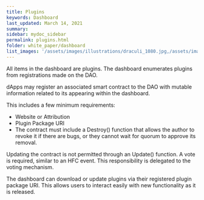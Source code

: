```yaml
---
title: Plugins
keywords: Dashboard
last_updated: March 14, 2021
summary: 
sidebar: mydoc_sidebar
permalink: plugins.html
folder: white_paper/dashboard
list_images: '/assets/images/illustrations/draculi_1080.jpg,/assets/images/illustrations/laurence_the_duelist_1080.jpg,/assets/images/illustrations/iscara_the_ten_thousand_guns_1080.jpg,/assets/images/illustrations/alpha_draculi_1080.jpg'
---
```


All items in the dashboard are plugins. The dashboard enumerates plugins from registrations made on the DAO.

dApps may register an associated smart contract to the DAO with mutable information related to its appearing within the dashboard. 

This includes a few minimum requirements:
- Website or Attribution
- Plugin Package URI
- The contract must include a Destroy() function that allows the author to revoke it if there are bugs, or they cannot wait for quorum to approve its removal.

Updating the contract is not permitted through an Update() function. A vote is required, similar to an HFC event. This responsibility is delegated to the voting mechanism.

The dashboard can download or update plugins via their registered plugin package URI. This  allows users to interact easily with new functionality as it is released.
